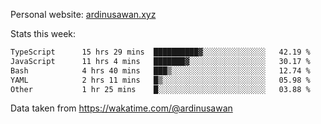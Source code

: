 Personal website: [ardinusawan.xyz](https://ardinusawan.xyz)

Stats this week:
<!--START_SECTION:waka-->

```txt
TypeScript      15 hrs 29 mins  ██████████▓░░░░░░░░░░░░░░   42.19 %
JavaScript      11 hrs 4 mins   ███████▓░░░░░░░░░░░░░░░░░   30.17 %
Bash            4 hrs 40 mins   ███▒░░░░░░░░░░░░░░░░░░░░░   12.74 %
YAML            2 hrs 11 mins   █▒░░░░░░░░░░░░░░░░░░░░░░░   05.98 %
Other           1 hr 25 mins    █░░░░░░░░░░░░░░░░░░░░░░░░   03.88 %
```

<!--END_SECTION:waka-->
Data taken from https://wakatime.com/@ardinusawan

